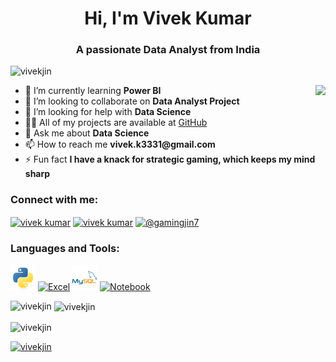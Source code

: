 <h1 align="center">Hi, I'm Vivek Kumar</h1>
<h3 align="center">A passionate Data Analyst from India</h3>
<p align="left">
  <img src="https://komarev.com/ghpvc/?username=vivekjin&label=Profile%20views&color=0e75b6&style=flat" alt="vivekjin" />
</p>
<img align="right" height="150" src="https://i.pinimg.com/originals/ed/5a/fb/ed5afb1fe94067a5ea80c76be6974ebf.gif" />
<ul>
  <li>🌱 I’m currently learning <strong>Power BI</strong></li>
  <li>👯 I’m looking to collaborate on <strong>Data Analyst Project</strong></li>
  <li>🤝 I’m looking for help with <strong>Data Science</strong></li>
  <li>👨‍💻 All of my projects are available at <a href="https://github.com/vivekjin?tab=repositories">GitHub</a></li>
  <li>💬 Ask me about <strong>Data Science</strong></li>
  <li>📫 How to reach me <strong>vivek.k3331@gmail.com</strong></li>
  <li>⚡ Fun fact <strong>I have a knack for strategic gaming, which keeps my mind sharp</strong></li>
</ul>
<h3 align="left">Connect with me:</h3>
<p align="left">
  <a href="https://www.naukri.com/code360/profile/Vivek_JIN" target="blank"><img align="center" src="https://th.bing.com/th/id/OIP.9fvnJvP-w6S4i7Lfj9t84wAAAA?w=167&h=180&c=7&r=0&o=5&dpr=1.1&pid=1.7" alt="vivek kumar" height="30" width="40" /></a>
  <a href="https://linkedin.com/in/vivek kumar" target="blank"><img align="center" src="https://raw.githubusercontent.com/rahuldkjain/github-profile-readme-generator/master/src/images/icons/Social/linked-in-alt.svg" alt="vivek kumar" height="30" width="40" /></a>
  <a href="https://www.hackerrank.com/@gamingjin7" target="blank"><img align="center" src="https://raw.githubusercontent.com/rahuldkjain/github-profile-readme-generator/master/src/images/icons/Social/hackerrank.svg" alt="@gamingjin7" height="30" width="40" /></a>
</p>
<h3 align="left">Languages and Tools:</h3>
<p align="left">
  <a href="https://www.python.org" target="_blank" rel="noreferrer"><img src="https://raw.githubusercontent.com/devicons/devicon/master/icons/python/python-original.svg" alt="python" width="40" height="40" /></a>
  <a href="https://www.microsoft.com/en-us/microsoft-365/excel?ocid=ORSEARCH_Bing&msockid=2943c76b3f2767f532d6d3273e756631" target="_blank" rel="noreferrer"><img src="https://static.vecteezy.com/system/resources/previews/022/100/783/non_2x/microsoft-excel-logo-transparent-free-png.png" alt="Excel" width="40" height="40" /></a>
  <a href="https://www.mysql.com/" target="_blank" rel="noreferrer"><img src="https://raw.githubusercontent.com/devicons/devicon/master/icons/mysql/mysql-original-wordmark.svg" alt="mysql" width="40" height="40" /></a>
   <a href="https://jupyter.org/" target="_blank" rel="noreferrer"><img src="https://th.bing.com/th/id/OIP.tjOEti_jZ07Ah7ylBbazygAAAA?rs=1&pid=ImgDetMain" alt="Notebook" width="40" height="40" /></a>
  
</p>
<p><img align="left" src="https://github-readme-stats.vercel.app/api/top-langs?username=vivekjin&show_icons=true&locale=en&layout=compact" alt="vivekjin" /></p>
<p>&nbsp;<img align="center" src="https://github-readme-stats.vercel.app/api?username=vivekjin&show_icons=true&locale=en" alt="vivekjin" /></p>
<p><img align="center" src="https://github-readme-streak-stats.herokuapp.com/?user=vivekjin&" alt="vivekjin" /></p>
<p align="left"><a href="https://github.com/ryo-ma/github-profile-trophy"><img src="https://github-profile-trophy.vercel.app/?username=vivekjin" alt="vivekjin" /></a></p>
